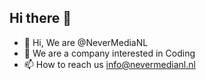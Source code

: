 ## Hi there 👋

- 👋 Hi, We are @NeverMediaNL
- 👀 We are a company interested in Coding
- 📫 How to reach us info@nevermedianl.nl

<!---
NeverMediaNL/.github is a ✨ special ✨ repository because its `README.md` (this file) appears on your GitHub profile.
You can click the Preview link to take a look at your changes.
--->
